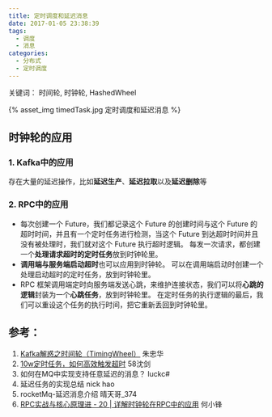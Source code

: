 ```yaml
---
title: 定时调度和延迟消息
date: 2017-01-05 23:38:39
tags:
  - 调度
  - 消息
categories:
  - 分布式 
  - 定时调度       
---
```


<p></p>
<!-- more -->

关键词： 时间轮, 时钟轮, HashedWheel

{% asset_img timedTask.jpg 定时调度和延迟消息 %}

## 时钟轮的应用
### 1. Kafka中的应用
   存在大量的延迟操作，比如**延迟生产**、**延迟拉取**以及**延迟删除**等

### 2. RPC中的应用
+ 每次创建一个 Future，我们都记录这个 Future 的创建时间与这个 Future 的超时时间，并且有一个定时任务进行检测，当这个 Future 到达超时时间并且没有被处理时，我们就对这个 Future 执行超时逻辑。
每发一次请求，都创建一个**处理请求超时的定时任务**放到时钟轮里。
+ **调用端与服务端启动超时**也可以应用到时钟轮。
  可以在调用端启动时创建一个处理启动超时的定时任务，放到时钟轮里。
+ RPC 框架调用端定时向服务端发送心跳，来维护连接状态，我们可以将**心跳的逻辑**封装为一个**心跳任务**，放到时钟轮里。
在定时任务的执行逻辑的最后，我们可以重设这个任务的执行时间，把它重新丢回到时钟轮里。

## 参考：

1. [Kafka解惑之时间轮（TimingWheel）](https://blog.csdn.net/u013256816/article/details/80697456)  朱忠华
2. [10w定时任务，如何高效触发超时](https://mp.weixin.qq.com/s/mvFwjgxliwx808Hn_9ruEA?ptlang=2052&ADUIN=1024616676&ADSESSION=1489673030&ADTAG=CLIENT.QQ.5497_.0&ADPUBNO=26661) 58沈剑
3. 如何在MQ中实现支持任意延迟的消息？ luckc#
4. 延迟任务的实现总结 nick hao
5. rocketMq-延迟消息介绍 晴天哥_374
6. [RPC实战与核心原理进 - 20 | 详解时钟轮在RPC中的应用]()   何小锋

